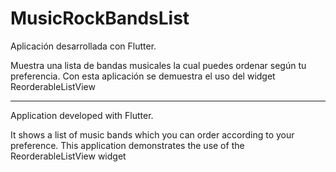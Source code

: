 ﻿# MusicRockBandsList

Aplicación desarrollada con Flutter.

Muestra una lista de bandas musicales la cual puedes ordenar según tu preferencia. Con esta aplicación se demuestra el uso del widget  ReorderableListView

-------------------------------------------

Application developed with Flutter.

It shows a list of music bands which you can order according to your preference. This application demonstrates the use of the ReorderableListView widget
